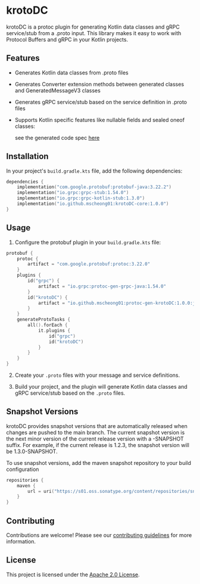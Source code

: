 # krotoDC

krotoDC is a protoc plugin for generating Kotlin data classes and gRPC service/stub from a .proto input. This library makes it easy to work with Protocol Buffers and gRPC in your Kotlin projects.

## Features

- Generates Kotlin data classes from .proto files
- Generates Converter extension methods between generated classes and GeneratedMessageV3 classes
- Generates gRPC service/stub based on the service definition in .proto files
- Supports Kotlin specific features like nullable fields and sealed oneof classes: 

  see the generated code spec [here](https://github.com/mscheong01/krotoDC/blob/main/generator/README.md)

## Installation

In your project's `build.gradle.kts` file, add the following dependencies:

```kotlin
dependencies {
    implementation("com.google.protobuf:protobuf-java:3.22.2")
    implementation("io.grpc:grpc-stub:1.54.0")
    implementation("io.grpc:grpc-kotlin-stub:1.3.0")
    implementation("io.github.mscheong01:krotoDC-core:1.0.0")
}
```

## Usage

1. Configure the protobuf plugin in your `build.gradle.kts` file:

```kotlin
protobuf {
    protoc {
        artifact = "com.google.protobuf:protoc:3.22.0"
    }
    plugins {
        id("grpc") {
            artifact = "io.grpc:protoc-gen-grpc-java:1.54.0"
        }
        id("krotoDC") {
            artifact = "io.github.mscheong01:protoc-gen-krotoDC:1.0.0:jdk8@jar"
        }
    }
    generateProtoTasks {
        all().forEach {
            it.plugins {
                id("grpc")
                id("krotoDC")
            }
        }
    }
}
```

2. Create your `.proto` files with your message and service definitions.

3. Build your project, and the plugin will generate Kotlin data classes and gRPC service/stub based on the `.proto` files.

## Snapshot Versions
krotoDC provides snapshot versions that are automatically released when changes are pushed to the main branch. 
The current snapshot version is the next minor version of the current release version with a -SNAPSHOT suffix. 
For example, if the current release is 1.2.3, the snapshot version will be 1.3.0-SNAPSHOT.

To use snapshot versions, add the maven snapshot repository to your build configuration
```kotlin
repositories {
    maven {
        url = uri("https://s01.oss.sonatype.org/content/repositories/snapshots/")
    }
}
```
## Contributing

Contributions are welcome! Please see our [contributing guidelines](https://github.com/mscheong01/krotoDC/blob/main/CONTRIBUTING.md) for more information.

## License

This project is licensed under the [Apache 2.0 License](https://github.com/mscheong01/krotoDC/blob/main/LICENSE).
